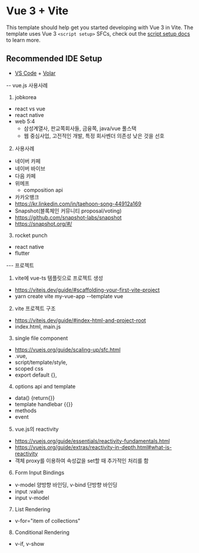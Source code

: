 # Vue 3 + Vite

This template should help get you started developing with Vue 3 in Vite. The template uses Vue 3 `<script setup>` SFCs, check out the [script setup docs](https://v3.vuejs.org/api/sfc-script-setup.html#sfc-script-setup) to learn more.

## Recommended IDE Setup

- [VS Code](https://code.visualstudio.com/) + [Volar](https://marketplace.visualstudio.com/items?itemName=Vue.volar)


-- vue.js 사용사례
1. jobkorea
- react vs vue
- react native
- web 5:4
  - 삼성계열사, 판교쪽회사들, 금융쪽, java/vue 풀스택
  - 웹 중심사업, 고전적인 개발, 특정 회사벤더 의존성 낮은 것을 선호

2. 사용사례
- 네이버 카페
- 네이버 바이브
- 다음 카페
- 위메프
  - composition api
- 카카오뱅크
 - https://kr.linkedin.com/in/taehoon-song-44912a169
- Snapshot(블록체인 커뮤니티 proposal/voting)
 - https://github.com/snapshot-labs/snapshot
 - https://snapshot.org/#/

3. rocket punch
- react native
- flutter


--- 프로젝트 
1. vite에 vue-ts 템플릿으로 프로젝트 생성
- https://vitejs.dev/guide/#scaffolding-your-first-vite-project
- yarn create vite my-vue-app --template vue

2. vite 프로젝트 구조
- https://vitejs.dev/guide/#index-html-and-project-root
- index.html, main.js

3. single file component
- https://vuejs.org/guide/scaling-up/sfc.html
- .vue, 
- script/template/style, 
- scoped css
- export default {},

4. options api and template
- data() {return{}}
- template handlebar {{}}
- methods
- event

5. vue.js의 reactivity
- https://vuejs.org/guide/essentials/reactivity-fundamentals.html
- https://vuejs.org/guide/extras/reactivity-in-depth.html#what-is-reactivity
- 객체 proxy를 이용하여 속성값을 set할 때 추가적인 처리를 함

6. Form Input Bindings 
- v-model 양방향 바인딩, v-bind 단방향 바인딩
- input :value
- input v-model

7. List Rendering
- v-for="item of collections"

8. Conditional Rendering
- v-if, v-show